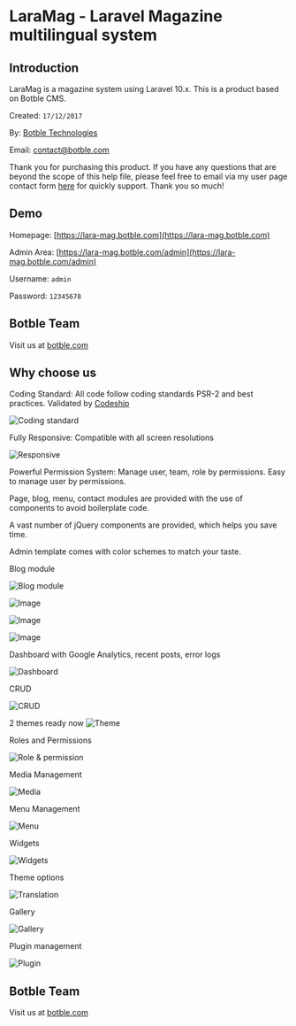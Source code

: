 # LaraMag - Laravel Magazine multilingual system

## Introduction

LaraMag is a magazine system using Laravel 10.x. This is a product based on Botble CMS.

Created: `17/12/2017`

By: [Botble Technologies](https://botble.com)

Email: [contact@botble.com](mailto:contact@botble.com)

Thank you for purchasing this product. If you have any questions that are beyond the scope of this help file,
please feel free to email via my user page contact form [here](https://codecanyon.net.net/user/botble) for quickly
support. Thank you so much!

## Demo

Homepage: [https://lara-mag.botble.com](https://lara-mag.botble.com)

Admin Area: [https://lara-mag.botble.com/admin](https://lara-mag.botble.com/admin)

Username: `admin`

Password: `12345678`

## Botble Team

Visit us at [botble.com](https://botble.com)

## Why choose us

Coding Standard: All code follow coding standards PSR-2 and best practices. Validated
by [Codeship](https://codeship.com)

![Coding standard](https://botble.com/storage/envato/codeship.png)

Fully Responsive: Compatible with all screen resolutions

![Responsive](https://botble.com/storage/envato/responsive.png)

Powerful Permission System: Manage user, team, role by permissions. Easy to manage user by permissions.

Page, blog, menu, contact modules are provided with the use of components to avoid boilerplate code.

A vast number of jQuery components are provided, which helps you save time.

Admin template comes with color schemes to match your taste.

Blog module

![Blog module](https://botble.com/storage/envato/blog1.png)

![Image](https://botble.com/storage/envato/blog2.png)

![Image](https://botble.com/storage/envato/blog3.png)

![Image](https://botble.com/storage/envato/blog4.png)

Dashboard with Google Analytics, recent posts, error logs

![Dashboard](https://botble.com/storage/uploads/1/docs/screenshots/dashboard.png)

CRUD

![CRUD](https://botble.com/storage/uploads/1/docs/screenshots/edit-page.png)

2 themes ready now
![Theme](https://botble.com/storage/uploads/1/docs/screenshots/theme.png)

Roles and Permissions

![Role & permission](https://botble.com/storage/uploads/1/docs/screenshots/role-permission.png)

Media Management

![Media](https://botble.com/storage/uploads/1/docs/screenshots/media.png)

Menu Management

![Menu](https://botble.com/storage/uploads/1/docs/screenshots/menu.png)

Widgets

![Widgets](https://botble.com/storage/uploads/1/docs/screenshots/widget.png)

Theme options

![Translation](https://botble.com/storage/uploads/1/docs/screenshots/theme-option.png)

Gallery

![Gallery](https://botble.com/storage/uploads/1/docs/screenshots/gallery.png)

Plugin management

![Plugin](https://botble.com/storage/uploads/1/docs/screenshots/plugin.png)

## Botble Team

Visit us at [botble.com](https://botble.com)
